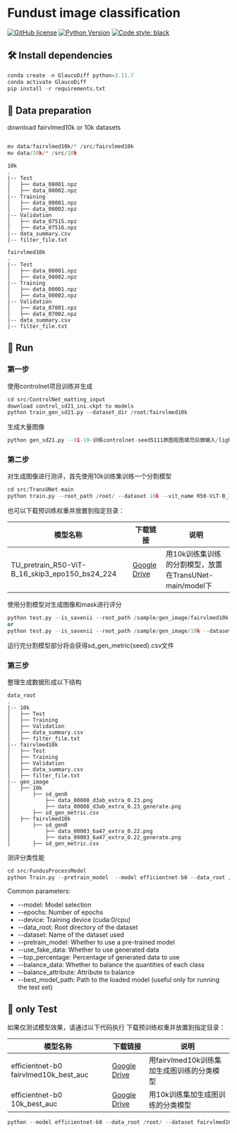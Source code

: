 


# Fundust image classification

[![GitHub license](https://img.shields.io/github/license/用户名/仓库名)](https://github.com/用户名/仓库名/blob/main/LICENSE)
[![Python Version](https://img.shields.io/badge/python-3.8%2B-blue)](https://www.python.org/)
[![Code style: black](https://img.shields.io/badge/code%20style-black-000000.svg)](https://github.com/psf/black)


## 🛠️ Install dependencies
```python
conda create -n GlaucoDiff python=3.11.7
conda activate GlaucoDiff
pip install -r requirements.txt
```

## 📁 Data preparation
download fairvlmed10k or 10k datasets
```python

mv data/fairvlmed10k/* /src/fairvlmed10k
mv data/10k/* /src/10k
```
```
10k
.
|-- Test 
│   ├── data_08001.npz
│   ├── data_08002.npz
|-- Training 
│   ├── data_00001.npz
│   ├── data_00002.npz
|-- Validation 
│   ├── data_07515.npz
│   ├── data_07516.npz
|-- data_summary.csv
|-- filter_file.txt
``` 
```
fairvlmed10k
.
|-- Test 
│   ├── data_08001.npz
│   ├── data_08002.npz
|-- Training 
│   ├── data_00001.npz
│   ├── data_00002.npz
|-- Validation 
│   ├── data_07001.npz
│   ├── data_07002.npz
|-- data_summary.csv
|-- filter_file.txt
``` 

## 🚀 Run
### 第一步
使用controlnet项目训练并生成
```python
cd src/ControlNet_matting_input
download control_sd21_ini.ckpt to models
python train_gen_sd21.py --dataset_dir /root/fairvlmed10k
```
生成大量图像
```python
python gen_sd21.py --01-19-训练controlnet-seed5111原图抠图填充后做输入/lightning_logs/version_282/checkpoints/epoch=3-step=2160.ckpt
```
### 第二步
对生成图像进行测评，首先使用10k训练集训练一个分割模型
```python
cd src/TransUNet-main
python train.py --root_path /root/ --dataset 10k --vit_name R50-ViT-B_16
```
也可以下载预训练权重并放置到指定目录：

| 模型名称 | 下载链接                                                                                                                  | 说明 |
|---------|-----------------------------------------------------------------------------------------------------------------------|------|
| TU_pretrain_R50-ViT-B_16_skip3_epo150_bs24_224 | [Google Drive](https://drive.google.com/drive/folders/1WwHKwmoVH73ENMX6rrhaEmGW6TVFpCQK?usp=sharing) | 用10k训练集训练的分割模型，放置在TransUNet-main/model下

使用分割模型对生成图像和mask进行评分
```python
python test.py --is_savenii --root_path /sample/gen_image/fairvlmed10k --dataset sd_gen0 --vit_name R50-ViT-B_16
or
python test.py --is_savenii --root_path /sample/gen_image/10k --dataset sd_gen0 --vit_name R50-ViT-B_16
```
运行完分割模型部分将会获得sd_gen_metric{seed}.csv文件


### 第三步
整理生成数据形成以下结构
```
data_root
.
|-- 10k 
│   ├── Test
│   ├── Training
│   ├── Validation
│   ├── data_summary.csv
│   ├── filter_file.txt
|-- fairvlmed10k 
│   ├── Test
│   ├── Training
│   ├── Validation
│   ├── data_summary.csv
│   ├── filter_file.txt
|-- gen_image 
│   ├── 10k
│       ├── sd_gen0
│           ├── data_00008_d3ab_extra_0.23.png
│           ├── data_00008_d3ab_extra_0.23_generate.png
│       ├── sd_gen_metric.csv
│   ├── fairvlmed10k
│       ├── sd_gen0
│           ├── data_00003_6a47_extra_0.22.png
│           ├── data_00003_6a47_extra_0.22_generate.png
│       ├── sd_gen_metric.csv
``` 

测评分类性能
```python
cd src/FundusProcessModel
python Train.py --pretrain_model  --model efficientnet-b0 --data_root /root/ --dataset fairvlmed10k --use_fake_data  --epochs 100 --top_precentege 0
```
Common parameters:
- --model: Model selection
- --epochs: Number of epochs
- --device: Training device (cuda:0/cpu)
- --data_root: Root directory of the dataset
- --dataset: Name of the dataset used
- --pretrain_model: Whether to use a pre-trained model
- --use_fake_data: Whether to use generated data
- --top_percentage: Percentage of generated data to use
- --balance_data: Whether to balance the quantities of each class
- --balance_attribute: Attribute to balance
- --best_model_path: Path to the loaded model (useful only for running the test set)

## 🧪 only Test
如果仅测试模型效果，请通过以下代码执行
下载预训练权重并放置到指定目录：

| 模型名称                                  | 下载链接                                                                                                                              | 说明 |
|---------------------------------------|-----------------------------------------------------------------------------------------------------------------------------------|------|
| efficientnet-b0 fairvlmed10k_best_auc | [Google Drive](https://drive.google.com/drive/folders/1s3HoRg4pwJcS1TA4wiwl8s8NXewfcSRF?usp=sharing) | 用fairvlmed10k训练集加生成图训练的分类模型 |
| efficientnet-b0 10k_best_auc          | [Google Drive](https://drive.google.com/drive/folders/1NDjwGxQ4oiQm5Lvt-MvY-ar2ZZcMu8OU?usp=sharing) | 用10k训练集加生成图训练的分类模型 |


```python
python --model efficientnet-b0 --data_root /root/ --dataset fairvlmed10k --best_model_path checkpoints/label_classification/wt5ic8g1/best_auc.pth
```
